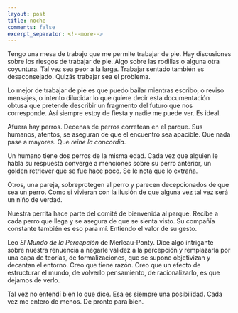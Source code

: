 ```yaml
---
layout: post
title: noche
comments: false
excerpt_separator: <!--more-->
---
```


Tengo una mesa de trabajo que me permite trabajar de pie. Hay discusiones sobre los riesgos de trabajar de pie. Algo sobre las rodillas o alguna otra coyuntura. Tal vez sea peor a la larga. Trabajar sentado también es desaconsejado. Quizás trabajar sea el problema. 

Lo mejor de trabajar de pie es que puedo bailar mientras escribo, o reviso mensajes, o intento dilucidar lo que quiere decir esta documentación obtusa que pretende describir un fragmento del futuro que nos corresponde. Así siempre estoy de fiesta y nadie me puede ver. Es ideal. 

Afuera hay perros. Decenas de perros corretean en el parque. Sus humanos, atentos, se aseguran de que el encuentro sea apacible. Que nada pase a mayores. Que _reine la concordia_. 

Un humano tiene dos perros de la misma edad. Cada vez que alguien le habla su respuesta converge a menciones sobre su perro anterior, un golden retriever que se fue hace poco. Se le nota que lo extraña. 

Otros, una pareja, sobreprotegen al perro y parecen decepcionados de que sea un perro. Como si vivieran con la ilusión de que alguna vez tal vez será un niño de verdad. 

Nuestra perrita hace parte del comité de bienvenida al parque. Recibe a cada perro que llega y se asegura de que se sienta visto. Su compañía constante también es eso para mí. Entiendo el valor de su gesto. 

Leo _El Mundo de la Percepción_ de Merleau-Ponty. Dice algo intrigante sobre nuestra renuencia a negarle validez a la percepción y remplazarla por una capa de teorías, de formalizaciones, que se supone objetivizan y decantan el entorno. Creo que tiene razón. Creo que un efecto de estructurar el mundo, de volverlo pensamiento, de racionalizarlo, es que dejamos de verlo. 

Tal vez no entendí bien lo que dice. Esa es siempre una posibilidad. Cada vez me entero de menos. De pronto para bien. 
